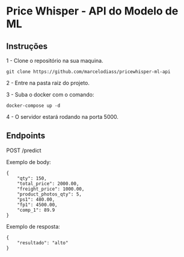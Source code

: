 # Price Whisper - API do Modelo de ML

## Instruções
1 - Clone o repositório na sua maquina.

    git clone https://github.com/marcelodiass/pricewhisper-ml-api

2 - Entre na pasta raiz do projeto.

3 - Suba o docker com o comando:

    docker-compose up -d

4 - O servidor estará rodando na porta 5000.

## Endpoints

POST /predict

Exemplo de body:
```
{
    "qty": 150,
    "total_price": 2000.00,
    "freight_price": 1000.00,
    "product_photos_qty": 5,
    "ps1": 480.00,
    "fp1": 4500.00,
    "comp_1": 89.9
}
```

Exemplo de resposta:
```
{
    "resultado": "alto"
}
```
